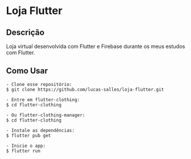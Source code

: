 # Loja Flutter

## Descrição

Loja virtual desenvolvida com Flutter e Firebase durante os meus estudos com Flutter.

## Como Usar

```
- Clone esse repositório:
$ git clone https://github.com/lucas-salles/loja-flutter.git

- Entre em flutter-clothing:
$ cd flutter-clothing

- Ou flutter-clothing-manager:
$ cd flutter-clothing

- Instale as dependências:
$ flutter pub get

- Inicie o app: 
$ flutter run
```
